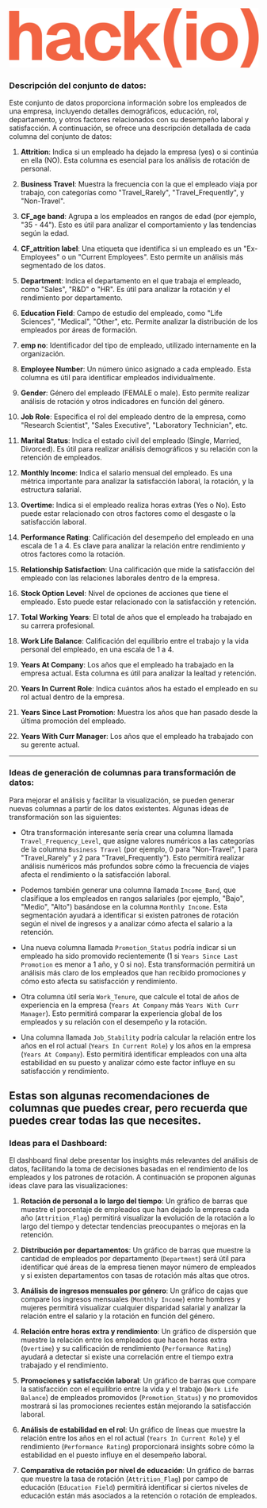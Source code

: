 <div style="text-align: center;">
  <img src="https://github.com/Hack-io-Data/Imagenes/blob/main/01-LogosHackio/logo_naranja@4x.png?raw=true" alt="esquema" />
</div>


### Descripción del conjunto de datos:

Este conjunto de datos proporciona información sobre los empleados de una empresa, incluyendo detalles demográficos, educación, rol, departamento, y otros factores relacionados con su desempeño laboral y satisfacción. A continuación, se ofrece una descripción detallada de cada columna del conjunto de datos:

1. **Attrition**: Indica si un empleado ha dejado la empresa (yes) o si continúa en ella (NO). Esta columna es esencial para los análisis de rotación de personal.
   
2. **Business Travel**: Muestra la frecuencia con la que el empleado viaja por trabajo, con categorías como "Travel_Rarely", "Travel_Frequently", y "Non-Travel".

3. **CF_age band**: Agrupa a los empleados en rangos de edad (por ejemplo, "35 - 44"). Esto es útil para analizar el comportamiento y las tendencias según la edad.

4. **CF_attrition label**: Una etiqueta que identifica si un empleado es un "Ex-Employees" o un "Current Employees". Esto permite un análisis más segmentado de los datos.

5. **Department**: Indica el departamento en el que trabaja el empleado, como "Sales", "R&D" o "HR". Es útil para analizar la rotación y el rendimiento por departamento.

6. **Education Field**: Campo de estudio del empleado, como "Life Sciences", "Medical", "Other", etc. Permite analizar la distribución de los empleados por áreas de formación.

7. **emp no**: Identificador del tipo de empleado, utilizado internamente en la organización.

8. **Employee Number**: Un número único asignado a cada empleado. Esta columna es útil para identificar empleados individualmente.

9. **Gender**: Género del empleado (FEMALE o male). Esto permite realizar análisis de rotación y otros indicadores en función del género.

10. **Job Role**: Especifica el rol del empleado dentro de la empresa, como "Research Scientist", "Sales Executive", "Laboratory Technician", etc.

11. **Marital Status**: Indica el estado civil del empleado (Single, Married, Divorced). Es útil para realizar análisis demográficos y su relación con la retención de empleados.

12. **Monthly Income**: Indica el salario mensual del empleado. Es una métrica importante para analizar la satisfacción laboral, la rotación, y la estructura salarial.

13. **Overtime**: Indica si el empleado realiza horas extras (Yes o No). Esto puede estar relacionado con otros factores como el desgaste o la satisfacción laboral.

14. **Performance Rating**: Calificación del desempeño del empleado en una escala de 1 a 4. Es clave para analizar la relación entre rendimiento y otros factores como la rotación.

15. **Relationship Satisfaction**: Una calificación que mide la satisfacción del empleado con las relaciones laborales dentro de la empresa.

16. **Stock Option Level**: Nivel de opciones de acciones que tiene el empleado. Esto puede estar relacionado con la satisfacción y retención.

17. **Total Working Years**: El total de años que el empleado ha trabajado en su carrera profesional.

18. **Work Life Balance**: Calificación del equilibrio entre el trabajo y la vida personal del empleado, en una escala de 1 a 4.

19. **Years At Company**: Los años que el empleado ha trabajado en la empresa actual. Esta columna es útil para analizar la lealtad y retención.

20. **Years In Current Role**: Indica cuántos años ha estado el empleado en su rol actual dentro de la empresa.

21. **Years Since Last Promotion**: Muestra los años que han pasado desde la última promoción del empleado.

22. **Years With Curr Manager**: Los años que el empleado ha trabajado con su gerente actual.

---

### Ideas de generación de columnas para transformación de datos:

Para mejorar el análisis y facilitar la visualización, se pueden generar nuevas columnas a partir de los datos existentes. Algunas ideas de transformación son las siguientes:


- Otra transformación interesante sería crear una columna llamada `Travel_Frequency_Level`, que asigne valores numéricos a las categorías de la columna `Business Travel` (por ejemplo, 0 para "Non-Travel", 1 para "Travel_Rarely" y 2 para "Travel_Frequently"). Esto permitirá realizar análisis numéricos más profundos sobre cómo la frecuencia de viajes afecta el rendimiento o la satisfacción laboral.

- Podemos también generar una columna llamada `Income_Band`, que clasifique a los empleados en rangos salariales (por ejemplo, "Bajo", "Medio", "Alto") basándose en la columna `Monthly Income`. Esta segmentación ayudará a identificar si existen patrones de rotación según el nivel de ingresos y a analizar cómo afecta el salario a la retención.

- Una nueva columna llamada `Promotion_Status` podría indicar si un empleado ha sido promovido recientemente (1 si `Years Since Last Promotion` es menor a 1 año, y 0 si no). Esta transformación permitirá un análisis más claro de los empleados que han recibido promociones y cómo esto afecta su satisfacción y rendimiento.

- Otra columna útil sería `Work_Tenure`, que calcule el total de años de experiencia en la empresa (`Years At Company` más `Years With Curr Manager`). Esto permitirá comparar la experiencia global de los empleados y su relación con el desempeño y la rotación.

- Una columna llamada `Job_Stability` podría calcular la relación entre los años en el rol actual (`Years In Current Role`) y los años en la empresa (`Years At Company`). Esto permitirá identificar empleados con una alta estabilidad en su puesto y analizar cómo este factor influye en su satisfacción y rendimiento.

Estas son algunas recomendaciones de columnas que puedes crear, pero recuerda que puedes crear todas las que necesites. 
---

### Ideas para el Dashboard:

El dashboard final debe presentar los insights más relevantes del análisis de datos, facilitando la toma de decisiones basadas en el rendimiento de los empleados y los patrones de rotación. A continuación se proponen algunas ideas clave para las visualizaciones:

1. **Rotación de personal a lo largo del tiempo**: Un gráfico de barras que muestre el porcentaje de empleados que han dejado la empresa cada año (`Attrition_Flag`) permitirá visualizar la evolución de la rotación a lo largo del tiempo y detectar tendencias preocupantes o mejoras en la retención.

2. **Distribución por departamentos**: Un gráfico de barras que muestre la cantidad de empleados por departamento (`Department`) será útil para identificar qué áreas de la empresa tienen mayor número de empleados y si existen departamentos con tasas de rotación más altas que otros.

3. **Análisis de ingresos mensuales por género**: Un gráfico de cajas que compare los ingresos mensuales (`Monthly Income`) entre hombres y mujeres permitirá visualizar cualquier disparidad salarial y analizar la relación entre el salario y la rotación en función del género.

4. **Relación entre horas extra y rendimiento**: Un gráfico de dispersión que muestre la relación entre los empleados que hacen horas extra (`Overtime`) y su calificación de rendimiento (`Performance Rating`) ayudará a detectar si existe una correlación entre el tiempo extra trabajado y el rendimiento.

5. **Promociones y satisfacción laboral**: Un gráfico de barras que compare la satisfacción con el equilibrio entre la vida y el trabajo (`Work Life Balance`) de empleados promovidos (`Promotion_Status`) y no promovidos mostrará si las promociones recientes están mejorando la satisfacción laboral.

6. **Análisis de estabilidad en el rol**: Un gráfico de líneas que muestre la relación entre los años en el rol actual (`Years In Current Role`) y el rendimiento (`Performance Rating`) proporcionará insights sobre cómo la estabilidad en el puesto influye en el desempeño laboral.

7. **Comparativa de rotación por nivel de educación**: Un gráfico de barras que muestre la tasa de rotación (`Attrition_Flag`) por campo de educación (`Education Field`) permitirá identificar si ciertos niveles de educación están más asociados a la retención o rotación de empleados.

